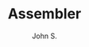 ---
title: "Assembler"
author: "John S."
description: "Here is the story of how I designed, built, and tested a SIC/XE assembler"
---